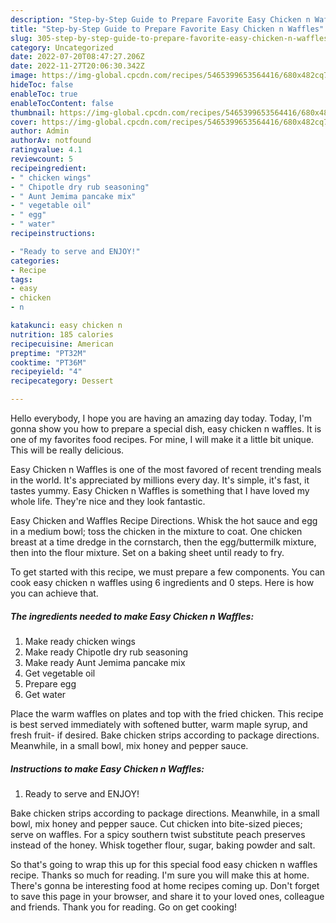 ```yaml
---
description: "Step-by-Step Guide to Prepare Favorite Easy Chicken n Waffles"
title: "Step-by-Step Guide to Prepare Favorite Easy Chicken n Waffles"
slug: 305-step-by-step-guide-to-prepare-favorite-easy-chicken-n-waffles
category: Uncategorized
date: 2022-07-20T08:47:27.206Z
date: 2022-11-27T20:06:30.342Z
image: https://img-global.cpcdn.com/recipes/5465399653564416/680x482cq70/easy-chicken-n-waffles-recipe-main-photo.jpg
hideToc: false
enableToc: true
enableTocContent: false
thumbnail: https://img-global.cpcdn.com/recipes/5465399653564416/680x482cq70/easy-chicken-n-waffles-recipe-main-photo.jpg
cover: https://img-global.cpcdn.com/recipes/5465399653564416/680x482cq70/easy-chicken-n-waffles-recipe-main-photo.jpg
author: Admin
authorAv: notfound
ratingvalue: 4.1
reviewcount: 5
recipeingredient:
- " chicken wings"
- " Chipotle dry rub seasoning"
- " Aunt Jemima pancake mix"
- " vegetable oil"
- " egg"
- " water"
recipeinstructions:

- "Ready to serve and ENJOY!"
categories:
- Recipe
tags:
- easy
- chicken
- n

katakunci: easy chicken n 
nutrition: 185 calories
recipecuisine: American
preptime: "PT32M"
cooktime: "PT36M"
recipeyield: "4"
recipecategory: Dessert

---
```



Hello everybody, I hope you are having an amazing day today. Today, I'm gonna show you how to prepare a special dish, easy chicken n waffles. It is one of my favorites food recipes. For mine, I will make it a little bit unique. This will be really delicious.

Easy Chicken n Waffles is one of the most favored of recent trending meals in the world. It's appreciated by millions every day. It's simple, it's fast, it tastes yummy. Easy Chicken n Waffles is something that I have loved my whole life. They're nice and they look fantastic.

Easy Chicken and Waffles Recipe Directions. Whisk the hot sauce and egg in a medium bowl; toss the chicken in the mixture to coat. One chicken breast at a time dredge in the cornstarch, then the egg/buttermilk mixture, then into the flour mixture. Set on a baking sheet until ready to fry.


To get started with this recipe, we must prepare a few components. You can cook easy chicken n waffles using 6 ingredients and 0 steps. Here is how you can achieve that.

<!--inarticleads1-->

##### The ingredients needed to make Easy Chicken n Waffles:

1. Make ready  chicken wings
1. Make ready  Chipotle dry rub seasoning
1. Make ready  Aunt Jemima pancake mix
1. Get  vegetable oil
1. Prepare  egg
1. Get  water


Place the warm waffles on plates and top with the fried chicken. This recipe is best served immediately with softened butter, warm maple syrup, and fresh fruit- if desired. Bake chicken strips according to package directions. Meanwhile, in a small bowl, mix honey and pepper sauce. 

<!--inarticleads2-->

##### Instructions to make Easy Chicken n Waffles:


1. Ready to serve and ENJOY!

Bake chicken strips according to package directions. Meanwhile, in a small bowl, mix honey and pepper sauce. Cut chicken into bite-sized pieces; serve on waffles. For a spicy southern twist substitute peach preserves instead of the honey. Whisk together flour, sugar, baking powder and salt. 

So that's going to wrap this up for this special food easy chicken n waffles recipe. Thanks so much for reading. I'm sure you will make this at home. There's gonna be interesting food at home recipes coming up. Don't forget to save this page in your browser, and share it to your loved ones, colleague and friends. Thank you for reading. Go on get cooking!
